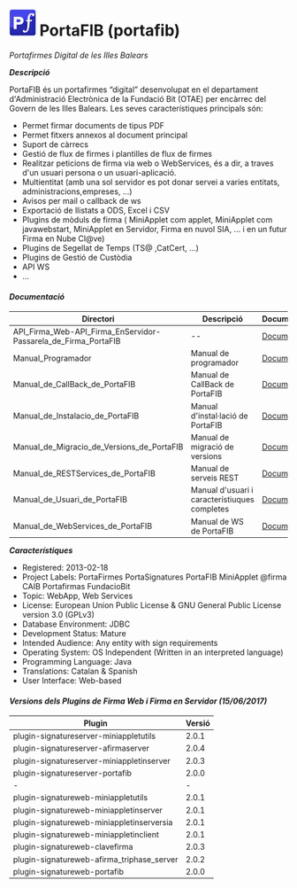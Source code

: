 # ![Logo](https://github.com/GovernIB/maven/raw/binaris/portafib/projectinfo_Attachments/icon.jpg) PortaFIB (portafib)
 *Portafirmes Digital de les Illes Balears*

***Descripció***

PortaFIB és un portafirmes “digital” desenvolupat en el departament d'Administració Electrònica de la Fundació Bit (OTAE) per encàrrec del Govern de les Illes Balears.
Les seves característiques principals són:
* Permet firmar documents de tipus PDF
* Permet fitxers annexos al document principal
* Suport de càrrecs
* Gestió de flux de firmes i plantilles de flux de firmes
* Realitzar peticions de firma via web o WebServices, és a dir, a traves d'un usuari persona o un usuari-aplicació.
* Multientitat (amb una sol servidor es pot donar servei a varies entitats, administracions,empreses, ...)
* Avisos per mail o callback de ws
* Exportació de llistats a ODS, Excel i CSV
* Plugins de mòduls de firma ( MiniApplet com applet, MiniApplet com javawebstart, MiniApplet en Servidor, Firma en nuvol SIA, ... i en un futur Firma en Nube Cl@ve)
* Plugins de Segellat de Temps (TS@ ,CatCert, ...)
* Plugins de Gestió de Custòdia
* API WS
* ...


#### ***Documentació***

Directori | Descripció | Documentació
------------ | ------------- | -------------
API_Firma_Web-API_Firma_EnServidor-Passarela_de_Firma_PortaFIB | -- | [Documenatció](./doc/API_Firma_Web-API_Firma_EnServidor-Passarela_de_Firma_PortaFIB.odt)
Manual_Programador | Manual de programador | [Documenatció](./doc/Manual_Programador.odt)
Manual_de_CallBack_de_PortaFIB | Manual de CallBack de PortaFIB | [Documenatció](./doc/Manual_de_CallBack_de_PortaFIB.odt)
Manual_de_Instalacio_de_PortaFIB | Manual d'instal·lació de PortaFIB | [Documenatció](./doc/Manual_de_Instalacio_de_PortaFIB.odt)
Manual_de_Migracio_de_Versions_de_PortaFIB | Manual de migració de versions | [Documenatció](./doc/Manual_de_Migracio_de_Versions_de_PortaFIB.odt)
Manual_de_RESTServices_de_PortaFIB | Manual de serveis REST | [Documenatció](./doc/Manual_de_RESTServices_de_PortaFIB.odt)
Manual_de_Usuari_de_PortaFIB | Manual d'usuari i característiuques completes | [Documenatció](./doc/Manual_de_Usuari_de_PortaFIB.odt)
Manual_de_WebServices_de_PortaFIB | Manual de WS de PortaFIB | [Documenatció](./doc/Manual_de_WebServices_de_PortaFIB.odt)

***Característiques***

* Registered: 2013-02-18 
* Project Labels: PortaFirmes  PortaSignatures  PortaFIB  MiniApplet @firma  CAIB  Portafirmas  FundacioBit  
* Topic: WebApp, Web Services
* License: European Union Public License & GNU General Public License version 3.0 (GPLv3)
* Database Environment:  JDBC
* Development Status: Mature
* Intended Audience:  Any entity with sign requirements
* Operating System:  OS Independent (Written in an interpreted language)
* Programming Language:  Java
* Translations: Catalan & Spanish
* User Interface: Web-based





#### ***Versions dels Plugins de Firma Web i Firma en Servidor (15/06/2017)***

| Plugin  | Versió |
| ------------- | ------------- |
| plugin-signatureserver-miniappletutils | 2.0.1  |
| plugin-signatureserver-afirmaserver | 2.0.4 |
| plugin-signatureserver-miniappletinserver | 2.0.3 |
| plugin-signatureserver-portafib | 2.0.0 |
| - | - |
| plugin-signatureweb-miniappletutils | 2.0.1 |
| plugin-signatureweb-miniappletinserver | 2.0.1 |
| plugin-signatureweb-miniappletinserversia | 2.0.1 |
| plugin-signatureweb-miniappletinclient | 2.0.1 |
| plugin-signatureweb-clavefirma | 2.0.3 |
| plugin-signatureweb-afirma_triphase_server | 2.0.2 |
| plugin-signatureweb-portafib | 2.0.0 |
